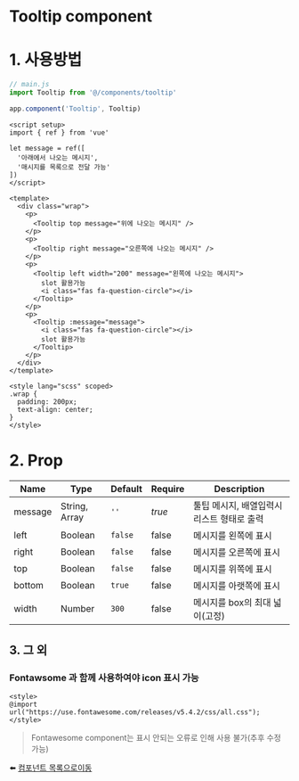 # Tooltip component

# 1. 사용방법
```javascript
// main.js
import Tooltip from '@/components/tooltip'

app.component('Tooltip', Tooltip)
```

```vue
<script setup>
import { ref } from 'vue'

let message = ref([
  '아래에서 나오는 메시지',
  '매시지를 목록으로 전달 가능'
])
</script>

<template>
  <div class="wrap">
    <p>
      <Tooltip top message="위에 나오는 메시지" />
    </p>
    <p>
      <Tooltip right message="오른쪽에 나오는 메시지" />
    </p>
    <p>
      <Tooltip left width="200" message="왼쪽에 나오는 메시지">
        slot 활용가능
        <i class="fas fa-question-circle"></i>
      </Tooltip>
    </p>
    <p>
      <Tooltip :message="message">
        <i class="fas fa-question-circle"></i>
        slot 활용가능
      </Tooltip>
    </p>
  </div>
</template>

<style lang="scss" scoped>
.wrap {
  padding: 200px;
  text-align: center;
}
</style>
```

# 2. Prop
| Name | Type | Default | Require | Description |
|-------|---- |---------|---------|-------------|
| message | String, Array | <code>''</code> | *true* | 툴팁 메시지, 배열입력시 리스트 형태로 출력 |
| left | Boolean | <code>false</code> | false | 메시지를 왼쪽에 표시 |
| right | Boolean | <code>false</code> | false | 메시지를 오른쪽에 표시 |
| top | Boolean | <code>false</code> | false | 메시지를 위쪽에 표시 |
| bottom | Boolean | <code>true</code> | false | 메시지를 아랫쪽에 표시 |
| width | Number | <code>300</code> | false | 메시지를 box의 최대 넓이(고정) |

## 3. 그 외
### Fontawsome 과 함께 사용하여야 icon 표시 가능
```vue
<style>
@import url("https://use.fontawesome.com/releases/v5.4.2/css/all.css");
</style>
```
> Fontawesome component는 표시 안되는 오류로 인해 사용 불가(추후 수정 가능)

:arrow_left: [컴포넌트 목록으로이동](https://github.com/dream-insight/frontEnd/tree/main/src)